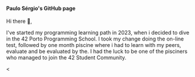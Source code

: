 <h4><b>Paulo Sérgio's GitHub page</b></h4>
<p>Hi there 👋,</p>
<p>I've started my programming learning path in 2023, when i decided to dive in the 42 Porto Programming School. I took my change doing the on-line test, followed by one month piscine where i had to learn with my peers, evaluate and be evaluated by the. I had the luck to be one of the pisciners who managed to join the 42 Student Community.</p>




<!--
**psergioprt/psergioprt** is a ✨ _special_ ✨ repository because its `README.md` (this file) appears on your GitHub profile.

Here are some ideas to get you started:

- 🔭 I’m currently working on ...
- 🌱 I’m currently learning ...
- 👯 I’m looking to collaborate on ...
- 🤔 I’m looking for help with ...
- 💬 Ask me about ...
- 📫 How to reach me: ...
- 😄 Pronouns: ...
- ⚡ Fun fact: ...
-->
<
